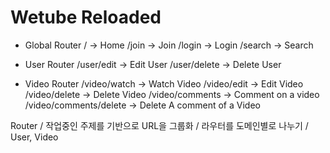 # Wetube Reloaded

-   Global Router
    / -> Home
    /join -> Join
    /login -> Login
    /search -> Search

-   User Router
    /user/edit -> Edit User
    /user/delete -> Delete User

-   Video Router
    /video/watch -> Watch Video
    /video/edit -> Edit Video
    /video/delete -> Delete Video
    /video/comments -> Comment on a video
    /video/comments/delete -> Delete A comment of a Video

Router
/ 작업중인 주제를 기반으로 URL을 그룹화
/ 라우터를 도메인별로 나누기
/
User, Video

